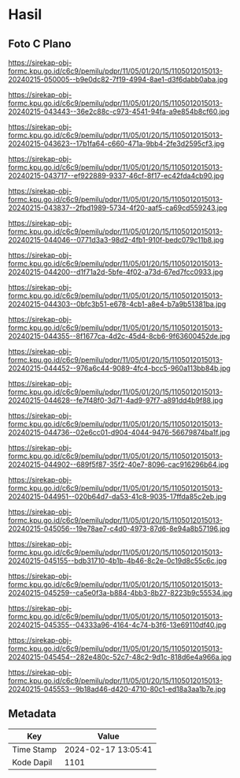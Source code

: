 # Hasil

## Foto C Plano

https://sirekap-obj-formc.kpu.go.id/c6c9/pemilu/pdpr/11/05/01/20/15/1105012015013-20240215-050005--b9e0dc82-7f19-4994-8ae1-d3f6dabb0aba.jpg

https://sirekap-obj-formc.kpu.go.id/c6c9/pemilu/pdpr/11/05/01/20/15/1105012015013-20240215-043443--36e2c88c-c973-4541-94fa-a9e854b8cf60.jpg

https://sirekap-obj-formc.kpu.go.id/c6c9/pemilu/pdpr/11/05/01/20/15/1105012015013-20240215-043623--17b1fa64-c660-471a-9bb4-2fe3d2595cf3.jpg

https://sirekap-obj-formc.kpu.go.id/c6c9/pemilu/pdpr/11/05/01/20/15/1105012015013-20240215-043717--ef922889-9337-46cf-8f17-ec42fda4cb90.jpg

https://sirekap-obj-formc.kpu.go.id/c6c9/pemilu/pdpr/11/05/01/20/15/1105012015013-20240215-043837--2fbd1989-5734-4f20-aaf5-ca69cd559243.jpg

https://sirekap-obj-formc.kpu.go.id/c6c9/pemilu/pdpr/11/05/01/20/15/1105012015013-20240215-044046--0771d3a3-98d2-4fb1-910f-bedc079c11b8.jpg

https://sirekap-obj-formc.kpu.go.id/c6c9/pemilu/pdpr/11/05/01/20/15/1105012015013-20240215-044200--d1f71a2d-5bfe-4f02-a73d-67ed7fcc0933.jpg

https://sirekap-obj-formc.kpu.go.id/c6c9/pemilu/pdpr/11/05/01/20/15/1105012015013-20240215-044303--0bfc3b51-e678-4cb1-a8e4-b7a9b51381ba.jpg

https://sirekap-obj-formc.kpu.go.id/c6c9/pemilu/pdpr/11/05/01/20/15/1105012015013-20240215-044355--8f1677ca-4d2c-45d4-8cb6-9f63600452de.jpg

https://sirekap-obj-formc.kpu.go.id/c6c9/pemilu/pdpr/11/05/01/20/15/1105012015013-20240215-044452--976a6c44-9089-4fc4-bcc5-960a113bb84b.jpg

https://sirekap-obj-formc.kpu.go.id/c6c9/pemilu/pdpr/11/05/01/20/15/1105012015013-20240215-044628--fe7f48f0-3d71-4ad9-97f7-a891dd4b9f88.jpg

https://sirekap-obj-formc.kpu.go.id/c6c9/pemilu/pdpr/11/05/01/20/15/1105012015013-20240215-044736--02e6cc01-d904-4044-9476-56679874ba1f.jpg

https://sirekap-obj-formc.kpu.go.id/c6c9/pemilu/pdpr/11/05/01/20/15/1105012015013-20240215-044902--689f5f87-35f2-40e7-8096-cac916296b64.jpg

https://sirekap-obj-formc.kpu.go.id/c6c9/pemilu/pdpr/11/05/01/20/15/1105012015013-20240215-044951--020b64d7-da53-41c8-9035-17ffda85c2eb.jpg

https://sirekap-obj-formc.kpu.go.id/c6c9/pemilu/pdpr/11/05/01/20/15/1105012015013-20240215-045056--19e78ae7-c4d0-4973-87d6-8e94a8b57196.jpg

https://sirekap-obj-formc.kpu.go.id/c6c9/pemilu/pdpr/11/05/01/20/15/1105012015013-20240215-045155--bdb31710-4b1b-4b46-8c2e-0c19d8c55c6c.jpg

https://sirekap-obj-formc.kpu.go.id/c6c9/pemilu/pdpr/11/05/01/20/15/1105012015013-20240215-045259--ca5e0f3a-b884-4bb3-8b27-8223b9c55534.jpg

https://sirekap-obj-formc.kpu.go.id/c6c9/pemilu/pdpr/11/05/01/20/15/1105012015013-20240215-045355--04333a96-4164-4c74-b3f6-13e69110df40.jpg

https://sirekap-obj-formc.kpu.go.id/c6c9/pemilu/pdpr/11/05/01/20/15/1105012015013-20240215-045454--282e480c-52c7-48c2-9d1c-818d6e4a966a.jpg

https://sirekap-obj-formc.kpu.go.id/c6c9/pemilu/pdpr/11/05/01/20/15/1105012015013-20240215-045553--9b18ad46-d420-4710-80c1-ed18a3aa1b7e.jpg


## Metadata

| Key        | Value               |
| ---------- | ------------------- |
| Time Stamp | 2024-02-17 13:05:41 |
| Kode Dapil | 1101                |



